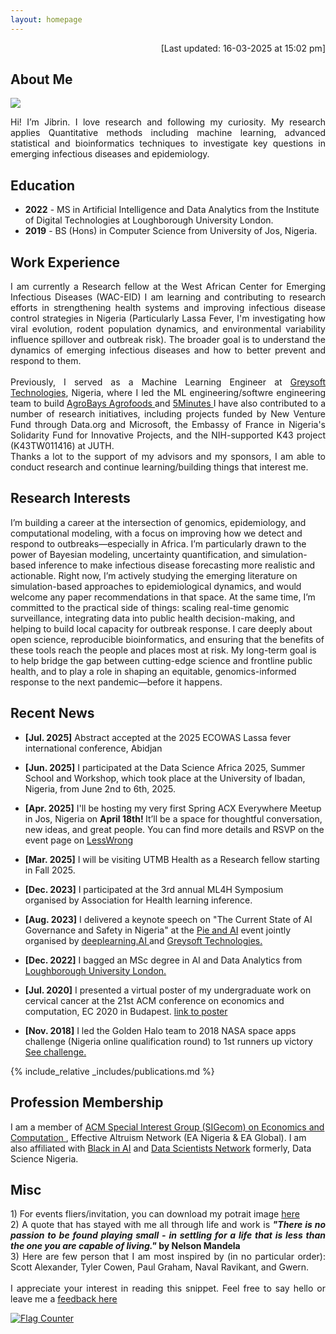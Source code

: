 ```yaml
---
layout: homepage
---
```


<p  align="right">[Last updated: 16-03-2025 at 15:02 pm]</p>

## About Me
<img src="assets/img/wavy.gif">
<p align="justify"> Hi! I’m Jibrin. I love research and following my curiosity. My research applies Quantitative methods including machine learning, advanced statistical and bioinformatics techniques to investigate key questions in emerging infectious diseases and epidemiology.
</p>

## Education
- **2022** - MS in Artificial Intelligence and Data Analytics from the Institute of Digital Technologies at Loughborough University London. 
- **2019** - BS (Hons) in Computer Science from University of Jos, Nigeria.

## Work Experience
<p align="justify"> I am currently a Research fellow at the West African Center for Emerging Infectious Diseases (WAC-EID) I am learning and contributing to research efforts in strengthening health systems and improving infectious disease control strategies in Nigeria (Particularly Lassa Fever, I'm investigating how viral evolution, rodent population dynamics, and environmental variability influence spillover and outbreak risk). The broader goal is to understand the dynamics of emerging infectious diseases and how to better prevent and respond to them.
<br> <br>
Previously, I served as a Machine Learning Engineer at <a href="https://greysoft.ng"  target="_blank">Greysoft Technologies</a>, Nigeria, where I led the ML engineering/softwre engineering team to build  <a href="https://agrobays.com"  target="_blank">AgroBays Agrofoods </a> and <a href="https://app.5minutes.ng"  target="_blank">5Minutes </a>
I have also contributed to a number of research initiatives, including projects funded by New Venture Fund through Data.org and Microsoft, the Embassy of France in Nigeria's Solidarity Fund for Innovative Projects, and the NIH-supported K43 project (K43TW011416) at JUTH.
<br>  
Thanks a lot to the support of my advisors and my sponsors, I am able to conduct research and continue learning/building things that interest me.
</p>

## Research Interests

I’m building a career at the intersection of genomics, epidemiology, and computational modeling, with a focus on improving how we detect and respond to outbreaks—especially in Africa. I’m particularly drawn to the power of Bayesian modeling, uncertainty quantification, and simulation-based inference to make infectious disease forecasting more realistic and actionable. Right now, I’m actively studying the emerging literature on simulation-based approaches to epidemiological dynamics, and would welcome any paper recommendations in that space. At the same time, I’m committed to the practical side of things: scaling real-time genomic surveillance, integrating data into public health decision-making, and helping to build local capacity for outbreak response. I care deeply about open science, reproducible bioinformatics, and ensuring that the benefits of these tools reach the people and places most at risk. My long-term goal is to help bridge the gap between cutting-edge science and frontline public health, and to play a role in shaping an equitable, genomics-informed response to the next pandemic—before it happens. <br> 

## Recent News 

- **[Jul. 2025]** Abstract accepted at the 2025 ECOWAS Lassa fever international conference, Abidjan

- **[Jun. 2025]** I participated at the Data Science Africa 2025, Summer School and Workshop, which took place at the University of Ibadan, Nigeria, from June 2nd to 6th, 2025.
- **[Apr. 2025]** I'll be hosting my very first Spring ACX Everywhere Meetup in Jos, Nigeria on <b> April 18th! </b> It’ll be a space for thoughtful conversation, new ideas, and great people. You can find more details and RSVP on the event page on <a href= "https://www.lesswrong.com/events/u6pEyjcXCnSpyyzbo/jos-acx-meetups-everywhere-spring-2025"  target="_blank"> LessWrong </a>
- **[Mar. 2025]** I will be visiting UTMB Health as a Research fellow starting in Fall 2025.
- **[Dec. 2023]** I participated at the 3rd annual ML4H Symposium organised by Association for Health learning inference.
- **[Aug. 2023]** I delivered a keynote speech on "The Current State of AI Governance and Safety in Nigeria" at the <a href="https://www.linkedin.com/feed/update/urn:li:activity:7096848518631366656/ "  target="_blank"> Pie and AI</a> event jointly organised by <a href="https://www.deeplearning.ai"  target="_blank">deeplearning.AI </a>and <a href="https://greysoft.ng"  target="_blank">Greysoft Technologies.</a> 
- **[Dec. 2022]** I bagged an MSc degree in AI and Data Analytics from <a href="https://www.lborolondon.ac.uk/study/masters-degrees/artificial-intelligence-data-analytics/"  target="_blank"> Loughborough University London. </a>
- **[Jul. 2020]** I presented a virtual poster of my undergraduate work on cervical cancer at the 21st ACM conference on economics and computation, EC 2020 in Budapest. <a href="https://ec20.sigecom.org/program/posters/"  target="_blank"> link to poster</a>
- **[Nov. 2018]** I led the Golden Halo team to 2018 NASA space apps challenge (Nigeria online qualification round) to 1st runners up victory <a href="https://2018.spaceappschallenge.org/challenges/what-world-needs-now/health-makes-wealth/teams/golden-halo-1/project/"  target="_blank">See challenge.</a>

{% include_relative _includes/publications.md %}

<!--{% include_relative _includes/services.md %} -->
## Profession Membership
I am a member of <a href="http://www.sigecom.org"  target="_blank">ACM Special Interest Group (SIGecom) on Economics and Computation </a>, Effective Altruism Network (EA Nigeria & EA Global). I am also affiliated with <a href="https://blackinai.github.io/#/"  target="_blank">Black in AI</a> and <a href="https://www.datasciencenigeria.org"  target="_blank">Data Scientists Network</a> formerly, Data Science Nigeria.

## Misc
<p align="justify">
1) For events fliers/invitation, you can download my potrait image <a href ="https://raw.githubusercontent.com/jibrinx/jibrinx.github.io/main/assets/img/dpjb.png"  target="_blank"> here </a> <br>
2) A quote that has stayed with me all through life and work is <strong><i> "There is no passion to be found playing small - in settling for a life that is less than the one you are capable of living."
</i> by Nelson Mandela</strong> <br>
3) Here are few person that I am most inspired by (in no particular order): Scott Alexander, Tyler Cowen, Paul Graham, Naval Ravikant, and Gwern. <br> <br> 
I appreciate your interest in reading this snippet. Feel free to say hello or leave me a <a href="https://www.admonymous.co/jibrinx" target="_blank"> feedback here </a> </p>


<a href="https://info.flagcounter.com/wu9a"  target="_blank"> <img src="https://s01.flagcounter.com/map/wu9a/size_s/txt_000000/border_CCCCCC/pageviews_1/viewers_0/flags_0/" alt="Flag Counter" border="0"> </a>

<!-- <script type="text/javascript" id="mapmyvisitors" src="//mapmyvisitors.com/map.js?d=O65DFBEoMMCDyH8PO-ogFgIBijtcz7hMWYIFcurAHSw&cl=ffffff&w=a"></script> -->
